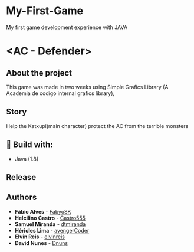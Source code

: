 # My-First-Game

My first game development experience with JAVA

# <AC - Defender>

## About the project

This game was made in two weeks using Simple Grafics Library (A Academia de codigo internal grafics library),

## Story

Help the Katxupi(main character) protect the AC from the terrible monsters

## :rocket: Build with:

- Java (1.8)

## Release
## Authors

* **Fábio Alves** - [FabyoSK](https://github.com/FabyoSK)
* **Helcilino Castro** - [Castro555](https://github.com/Castro555)
* **Samuel Miranda** - [dtmiranda](https://github.com/dtmiranda)
* **Héricles Lima** - [avengerCoder](https://github.com/avengerCoder)
* **Elvin Reis** - [elvinreis](https://github.com/elvinreis)
* **David Nunes** - [Dnuns](https://github.com/Dnuns)
